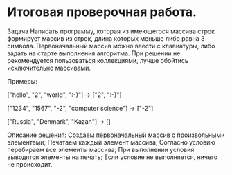 # Итоговая проверочная работа.
Задача
Написать программу, которая из имеющегося массива строк формирует массив из строк, длина которых меньше либо равна 3 символа. Первоначальный массив можно ввести с клавиатуры, либо задать на старте выполнения алгоритма. При решении не рекомендуется пользоваться коллекциями, лучше обойтись исключительно массивами.

Примеры:

["hello", "2", "world", ":-)"] -> ["2", ":-)"]

["1234", "1567", "-2", "computer science"] -> ["-2"]

["Russia", "Denmark", "Kazan"] -> []

Описание решения:
Создаем первоначальный массив с произвольными элементами;
Печатаем каждый элемент массива;
Согласно условию перебираем все элементы массива;
При выполнении условия выводятся элементы на печать;
Если условие не выполняется, ничего не происходит.
